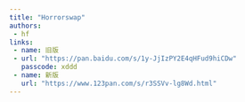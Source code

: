 ```yaml
---
title: "Horrorswap"
authors:
 - hf
links:
 - name: 旧版
 - url: "https://pan.baidu.com/s/1y-JjIzPY2E4qHFud9hiCDw"
   passcode: xddd
 - name: 新版
   url: "https://www.123pan.com/s/r3SSVv-lg8Wd.html"
---
```

